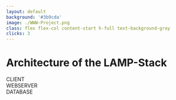 ```yaml
---
layout: default
background: '#3b9cda'
image: ./WWW-Project.png
class: flex flex-col content-start h-full text-background-gray
clicks: 3
---
```


<h1 class="text-left"> Architecture of the LAMP-Stack</h1>

<div class="flex items-center flex-col  text-center grow-0 content-center space-y-8 pt-5">
  <div class="rounded-xl bg-accent-5 p-4 text-background-ionos">CLIENT</div>
  <mdi:arrow-down-bold class="fill-current text-sm" v-click="1"/>
  <div class="rounded-xl bg-accent-3 p-4 text-background-ionos" v-click="1">WEBSERVER</div>
  <div class="flex ">
    <mdi:arrow-down-bold class="fill-current text-sm" v-click="3"/>
    <mdi:arrow-down-bold class="fill-current text-sm" v-click="2"/>
    <mdi:arrow-down-bold class="fill-current text-sm" v-click="3"/>
  </div>
  
  <div class="rounded-xl bg-background-ionos p-4" v-click="2">DATABASE</div>
</div>

<style>
h1  {
  font-size: 2em !important;
}
</style>

<Footer
  title="Copyright © 1&1 IONOS SE 2021"
  :social="[
    { type: 'gh', username: 'ionos-deploy-now' }
  ]"
/>

<IonosLogo left="false" />
<!--
* editors are using the client to gernate the content.
* developers focus on the webserver and database
-->
